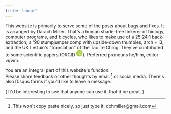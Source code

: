 ```yaml
---
title: "about"
---
```


This website is primarily to serve some of the posts about bugs and
fixes.
It is arranged by
Da<span style="unicode-bidi:bidi-override;direction:rtl;">car</span>h
Mi<span style="unicode-bidi:bidi-override;direction:rtl;">rell</span>.
That's a human shade-tree tinkerer of biology, computer programs, and
bicycles, who likes to make use of a 25:24:1 back-extraction, a '90
stumpjumper comp with upside-down thumbies, arch + i3, and the 
UK LeGuin's "translation" of the Tao Te Ching.
They've contributed to some scientific papers (ORCID 
<a href="http://orcid.org/0000-0002-2264-7900" target="_blank">
<img src="./orcid.jpeg" height="20" style="display:inline;"></a>).
Preferred pronouns he/him, editor vi/vim. 

<!-- link CV here -->

You are an integral part of this website's function.  
Please share feedback or other thoughts by email [^email] 
or social media.
There's also Disqus forms if you'd like to leave a message. 

( It'd be interesting to see that anyone can use it, that'd be great. )

[^email]: This won't copy paste nicely, so just type it: dc<span style="font-size:0;">ok</span>h<span style="unicode-bidi:bidi-override;direction:rtl;" garbledygook>g@re<span style="font-size:0;">i guess they're just going to use OCR, right? or it's like a targetted thing, then it's a human</span>llim</span>ma<span style="display:none;">ya don't say</span>il.com

